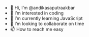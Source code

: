 - 👋 Hi, I’m @andikasaputraakbar
- 👀 I’m interested in coding
- 🌱 I’m currently learning JavaScript
- 💞️ I’m looking to collaborate on time
- 📫 How to reach me easy

<!---
andikasaputraakbar/andikasaputraakbar is a ✨ special ✨ repository because its `README.md` (this file) appears on your GitHub profile.
You can click the Preview link to take a look at your changes.
--->
